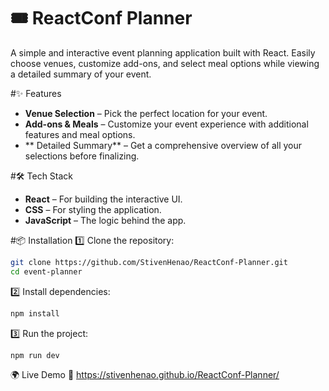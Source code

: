 # 🎟️ ReactConf Planner
A simple and interactive event planning application built with React. Easily choose venues, customize add-ons, and select meal options while viewing a detailed summary of your event.

#✨ Features
- **Venue Selection** – Pick the perfect location for your event.
- **Add-ons & Meals** – Customize your event experience with additional features and meal options.
- ** Detailed Summary** – Get a comprehensive overview of all your selections before finalizing.

#🛠 Tech Stack
- **React** – For building the interactive UI.
- **CSS** – For styling the application.
- **JavaScript** – The logic behind the app.

#📦 Installation
1️⃣ Clone the repository:
```bash
git clone https://github.com/StivenHenao/ReactConf-Planner.git
cd event-planner
```
2️⃣ Install dependencies:
```bash
npm install
```
3️⃣ Run the project:
```bash
npm run dev
```
🌍 Live Demo
🔗 https://stivenhenao.github.io/ReactConf-Planner/
